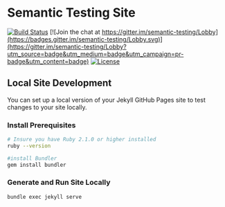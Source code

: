 # Semantic Testing Site
[![Build Status](https://travis-ci.org/testify-project/semantic-testing.github.io.svg?branch=develop)](https://travis-ci.org/testify-project/semantic-testing.github.io)
[![Join the chat at https://gitter.im/semantic-testing/Lobby](https://badges.gitter.im/semantic-testing/Lobby.svg)](https://gitter.im/semantic-testing/Lobby?utm_source=badge&utm_medium=badge&utm_campaign=pr-badge&utm_content=badge)
[![License](https://img.shields.io/badge/Creative%20Commons-BY--SA-lightgrey.svg)](https://github.com/testify-project/semantic-testing.github.io/blob/master/LICENSE)

## Local Site Development
You can set up a local version of your Jekyll GitHub Pages site to test changes to your site locally.

### Install Prerequisites
```bash
# Insure you have Ruby 2.1.0 or higher installed
ruby --version

#install Bundler
gem install bundler
```

### Generate and Run Site Locally
```bash
bundle exec jekyll serve
```

